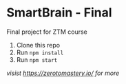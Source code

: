 # SmartBrain - Final
Final project for ZTM course


1. Clone this repo
2. Run `npm install`
3. Run `npm start`

*visist https://zerotomastery.io/ for more*
